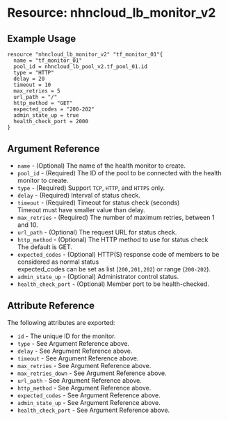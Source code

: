 # Resource: nhncloud_lb_monitor_v2

## Example Usage

```
resource "nhncloud_lb_monitor_v2" "tf_monitor_01"{
  name = "tf_monitor_01"
  pool_id = nhncloud_lb_pool_v2.tf_pool_01.id
  type = "HTTP"
  delay = 20
  timeout = 10
  max_retries = 5
  url_path = "/"
  http_method = "GET"
  expected_codes = "200-202"
  admin_state_up = true
  health_check_port = 2000
}
```

## Argument Reference

* `name` - (Optional) The name of the health monitor to create.
* `pool_id` - (Required) The ID of the pool to be connected with the health monitor to create.
* `type` - (Required) Support `TCP`, `HTTP`, and `HTTPS` only.
* `delay` - (Required) Interval of status check.
* `timeout` - (Required) Timeout for status check (seconds)<br>Timeout must have smaller value than delay.
* `max_retries` - (Required) The number of maximum retries, between 1 and 10.
* `url_path` - (Optional) The request URL for status check.
* `http_method` - (Optional) The HTTP method to use for status check<br>The default is GET.
* `expected_codes` - (Optional) HTTP(S) response code of members to be considered as normal status <br/>expected_codes can be set as list (`200,201,202`) or range (`200-202`).
* `admin_state_up` - (Optional) Administrator control status.
* `health_check_port` - (Optional) Member port to be health-checked.

## Attribute Reference

The following attributes are exported:

* `id` - The unique ID for the monitor.
* `type` - See Argument Reference above.
* `delay` - See Argument Reference above.
* `timeout` - See Argument Reference above.
* `max_retries` - See Argument Reference above.
* `max_retries_down` - See Argument Reference above.
* `url_path` - See Argument Reference above.
* `http_method` - See Argument Reference above.
* `expected_codes` - See Argument Reference above.
* `admin_state_up` - See Argument Reference above.
* `health_check_port` - See Argument Reference above.
